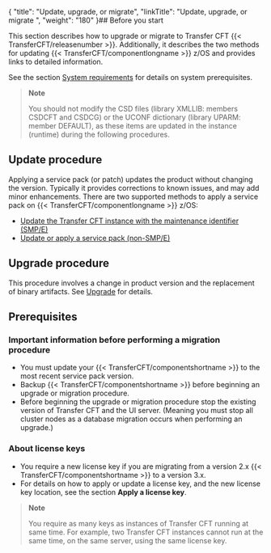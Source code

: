 {
    "title": "Update, upgrade, or migrate",
    "linkTitle": "Update, upgrade, or migrate ",
    "weight": "180"
}## Before you start

This section describes how to upgrade or migrate to Transfer CFT {{< TransferCFT/releasenumber  >}}. Additionally, it describes the two methods for updating {{< TransferCFT/componentlongname  >}} z/OS and provides links to detailed information.

See the section <a href="../c_about_zos/r_prerequistes_zos" class="MCXref xref">System requirements</a> for details on system prerequisites.

> **Note**
>
> You should not modify the CSD files (library XMLLIB: members CSDCFT and CSDCG) or the UCONF dictionary (library UPARM: member DEFAULT), as these items are updated in the instance (runtime) during the following procedures.

## Update procedure

Applying a service pack (or patch) updates the product without changing the version. Typically it provides corrections to known issues, and may add minor enhancements. There are two supported methods to apply a service pack on {{< TransferCFT/componentlongname  >}} z/OS:

-   [Update the Transfer CFT instance with the maintenance identifier (SMP/E)](c_update_zos/maintenance)
-   [Update or apply a service pack (non-SMP/E)](c_update_zos/t_install_patch_zos)

## Upgrade procedure

This procedure involves a change in product version and the replacement of binary artifacts. See <a href="upgrade" class="MCXref xref">Upgrade</a> for details.

<span id="Upgrade_or_migrate_procedures"></span>

## Prerequisites

### Important information before performing a migration procedure

-   You must update your {{< TransferCFT/componentshortname >}} to the most recent service pack version.
-   Backup {{< TransferCFT/componentshortname >}} before beginning an upgrade or migration procedure.
-   Before beginning the upgrade or migration procedure stop the existing version of Transfer CFT  and the UI server. (Meaning you must stop all cluster nodes  as a database migration occurs when performing an upgrade.)

### About license keys

-   You require a new license key if you are migrating from a version 2.x {{< TransferCFT/componentshortname >}} to a version 3.x.
-   For details on how to apply or update a license key, and the new license key location, see the section **Apply a license key**.

> **Note**
>
> You require  as many keys as instances of Transfer CFT running at same time. For example, two Transfer CFT instances cannot run at the same time, on the same server, using the same license key.
